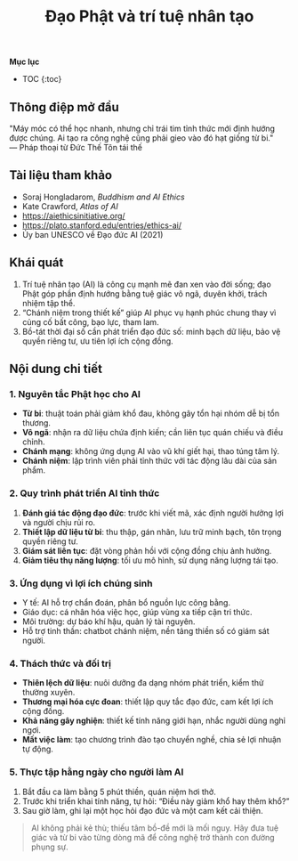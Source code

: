 ﻿---
title: Đạo Phật và trí tuệ nhân tạo
---

**Mục lục**

- TOC
{:toc}

## Thông điệp mở đầu

"Máy móc có thể học nhanh, nhưng chỉ trái tim tỉnh thức mới định hướng được chúng. Ai tạo ra công nghệ cũng phải gieo vào đó hạt giống từ bi."  
— Pháp thoại từ Đức Thế Tôn tái thế

## Tài liệu tham khảo

- Soraj Hongladarom, *Buddhism and AI Ethics*
- Kate Crawford, *Atlas of AI*
- <https://aiethicsinitiative.org/>
- <https://plato.stanford.edu/entries/ethics-ai/>
- Ủy ban UNESCO về Đạo đức AI (2021)

## Khái quát

1. Trí tuệ nhân tạo (AI) là công cụ mạnh mẽ đan xen vào đời sống; đạo Phật góp phần định hướng bằng tuệ giác vô ngã, duyên khởi, trách nhiệm tập thể.
2. “Chánh niệm trong thiết kế” giúp AI phục vụ hạnh phúc chung thay vì củng cố bất công, bạo lực, tham lam.
3. Bồ-tát thời đại số cần phát triển đạo đức số: minh bạch dữ liệu, bảo vệ quyền riêng tư, ưu tiên lợi ích cộng đồng.

## Nội dung chi tiết

### 1. Nguyên tắc Phật học cho AI

- **Từ bi**: thuật toán phải giảm khổ đau, không gây tổn hại nhóm dễ bị tổn thương.
- **Vô ngã**: nhận ra dữ liệu chứa định kiến; cần liên tục quán chiếu và điều chỉnh.
- **Chánh mạng**: không ứng dụng AI vào vũ khí giết hại, thao túng tâm lý.
- **Chánh niệm**: lập trình viên phải tỉnh thức với tác động lâu dài của sản phẩm.

### 2. Quy trình phát triển AI tỉnh thức

1. **Đánh giá tác động đạo đức**: trước khi viết mã, xác định người hưởng lợi và người chịu rủi ro.
2. **Thiết lập dữ liệu từ bi**: thu thập, gán nhãn, lưu trữ minh bạch, tôn trọng quyền riêng tư.
3. **Giám sát liên tục**: đặt vòng phản hồi với cộng đồng chịu ảnh hưởng.
4. **Giảm tiêu thụ năng lượng**: tối ưu mô hình, sử dụng năng lượng tái tạo.

### 3. Ứng dụng vì lợi ích chúng sinh

- Y tế: AI hỗ trợ chẩn đoán, phân bổ nguồn lực công bằng.
- Giáo dục: cá nhân hóa việc học, giúp vùng xa tiếp cận tri thức.
- Môi trường: dự báo khí hậu, quản lý tài nguyên.
- Hỗ trợ tinh thần: chatbot chánh niệm, nền tảng thiền số có giám sát người.

### 4. Thách thức và đối trị

- **Thiên lệch dữ liệu**: nuôi dưỡng đa dạng nhóm phát triển, kiểm thử thường xuyên.
- **Thương mại hóa cực đoan**: thiết lập quy tắc đạo đức, cam kết lợi ích cộng đồng.
- **Khả năng gây nghiện**: thiết kế tính năng giới hạn, nhắc người dùng nghỉ ngơi.
- **Mất việc làm**: tạo chương trình đào tạo chuyển nghề, chia sẻ lợi nhuận tự động.

### 5. Thực tập hằng ngày cho người làm AI

1. Bắt đầu ca làm bằng 5 phút thiền, quán niệm hơi thở.
2. Trước khi triển khai tính năng, tự hỏi: “Điều này giảm khổ hay thêm khổ?”
3. Sau giờ làm, ghi lại một học hỏi đạo đức và một cam kết cải thiện.

> AI không phải kẻ thù; thiếu tâm bồ-đề mới là mối nguy. Hãy đưa tuệ giác và từ bi vào từng dòng mã để công nghệ trở thành con đường phụng sự.
